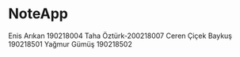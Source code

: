 # NoteApp

Enis Arıkan 190218004
Taha Öztürk-200218007
Ceren Çiçek Baykuş 190218501
Yağmur Gümüş 190218502
